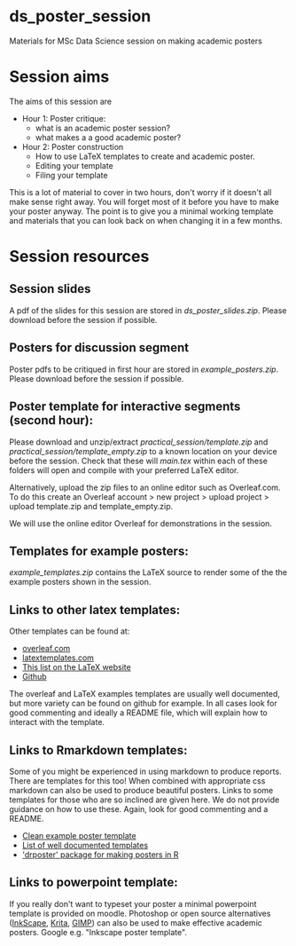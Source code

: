# ds_poster_session
Materials for MSc Data Science session on making academic posters

# Session aims
The aims of this session are
 - Hour 1: Poster critique:
     - what is an academic poster session?
     - what makes a a good academic poster?
 - Hour 2: Poster construction
     - How to use LaTeX templates to create and academic poster. 
     - Editing your template 
     - Filing your template

This is a lot of material to cover in two hours, don't worry if it doesn't all make sense right away. 
You will forget most of it before you have to make your poster anyway. 
The point is to give you a minimal working template and materials that you can look back on when changing it in a few months.  

# Session resources

## Session slides 
A pdf of the slides for this session are stored in *ds_poster_slides.zip*. Please download before the session if possible.


## Posters for discussion segment
Poster pdfs to be critiqued in first hour are stored in *example_posters.zip*. Please download before the session if possible.


## Poster template for interactive segments (second hour): 
Please download and unzip/extract *practical_session/template.zip* and *practical_session/template_empty.zip* to a known location on your device before the session. Check that these will *main.tex* within each of these folders will open and compile with your preferred LaTeX editor.

Alternatively, upload the zip files to an online editor such as Overleaf.com. To do this create an Overleaf account > new project > upload project > upload template.zip and template_empty.zip. 

We will use the online editor Overleaf for demonstrations in the session.
  
## Templates for example posters: 
*example_templates.zip* contains the LaTeX source to render some of the the example posters shown in the session. 

## Links to other latex templates: 
Other templates can be found at: 
  - [overleaf.com](https://www.overleaf.com/gallery/tagged/poster)
  - [latextemplates.com](https://www.latextemplates.com/cat/conference-posters)
  - [This list on the LaTeX website](https://latex.org/forum/viewtopic.php?t=26168) 
  - [Github](https://github.com/search?p=3&q=latex+poster&type=Repositories) 

The overleaf and LaTeX examples templates are usually well documented, but more variety can be found on github for example. In all cases look for good commenting and ideally a README file, which will explain how to interact with the template.


## Links to Rmarkdown templates: 
  Some of you might be experienced in using markdown to produce reports. There are templates for this too! When combined with appropriate css markdown can also be used to produce beautiful posters. Links to some templates for those who are so inclined are given here. We do not provide guidance on how to use these.  Again, look for good commenting and a README.
  
   - [Clean example poster template](https://www.overleaf.com/latex/examples/writing-posters-with-markdown/jtbgmmgqrqmh)
   - [List of well documented templates](https://gist.github.com/Pakillo/4854e5d760351206084f6be8abe476b2)
   - ['drposter' package for  making posters in R](https://github.com/bbucior/drposter)
  
## Links to powerpoint template: 
 If you really don't want to typeset your poster a minimal powerpoint template is provided on moodle. Photoshop or open source alternatives ([InkScape](https://inkscape.org/), [Krita](https://krita.org/en/), [GIMP](https://www.gimp.org/)) can also be used to make effective academic posters. Google e.g. "Inkscape poster template".  

